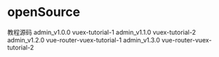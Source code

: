 # openSource
教程源码
admin_v1.0.0  vuex-tutorial-1
admin_v1.1.0  vuex-tutorial-2
admin_v1.2.0  vue-router-vuex-tutorial-1
admin_v1.3.0  vue-router-vuex-tutorial-2

